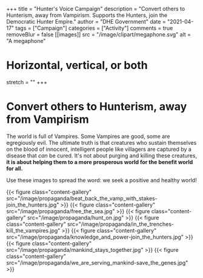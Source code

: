 +++
title = "Hunter's Voice Campaign"
description = "Convert others to Hunterism, away from Vampirism. Supports the Hunters, join the Democratic Hunter Empire."
author = "DHE Government"
date = "2021-04-17"
tags = ["Campaign"]
categories = ["Activity"]
comments = true
removeBlur = false
[[images]]
  src = "/image/clipart/megaphone.svg"
  alt = "A megaphone"
  # Horizontal, vertical, or both
  stretch = ""
+++

<link rel="stylesheet" type="text/css" href="/css/gallery.css">

# Convert others to Hunterism, away from Vampirism

The world is full of Vampires. Some Vampires are good, some are egregiously
evil. The ultimate truth is that creatures who sustain themselves on the blood
of innocent, intelligent people like villagers are captured by a disease that
*can* be cured. It's not about purging and killing these creatures, **it is
about helping them to a more prosperous world for the benefit world for all.**

Use these images to spread the word: we seek a positive and healthy world!

<gallery width="100%">
{{< figure class="content-gallery" src="/image/propaganda/beat_back_the_vamp_with_stakes-join_the_hunters.jpg" >}}
{{< figure class="content-gallery" src="/image/propaganda/free_the_sea.jpg" >}}
{{< figure class="content-gallery" src="/image/propaganda/hunt_on.jpg" >}}
{{< figure class="content-gallery" src="/image/propaganda/in_the_trenches-kill_the_vampires.jpg" >}}
{{< figure class="content-gallery" src="/image/propaganda/knowledge_and_power-join_the_hunters.jpg" >}}
{{< figure class="content-gallery" src="/image/propaganda/mankind_stays_together.jpg" >}}
{{< figure class="content-gallery" src="/image/propaganda/we_are_serving_mankind-save_the_genes.jpg" >}}
</gallery>
